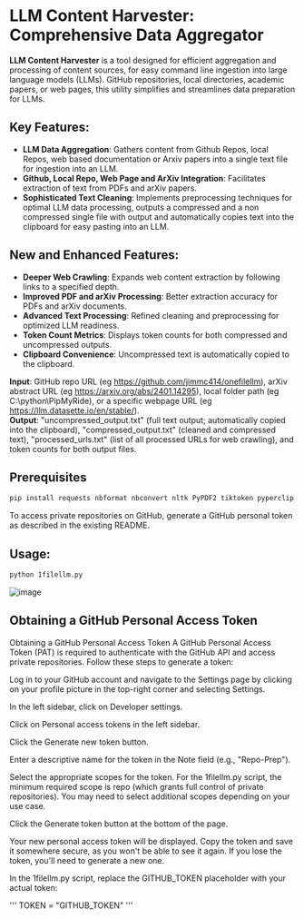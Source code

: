 # LLM Content Harvester: Comprehensive Data Aggregator

**LLM Content Harvester** is a tool designed for efficient aggregation and processing of content sources, for easy command line ingestion into large language models (LLMs). GitHub repositories, local directories, academic papers, or web pages, this utility simplifies and streamlines data preparation for LLMs.

## Key Features:
- **LLM Data Aggregation**: Gathers content from Github Repos, local Repos, web based documentation or Arxiv papers into a single text file for ingestion into an LLM.
- **Github, Local Repo, Web Page and ArXiv Integration**: Facilitates extraction of text from PDFs and arXiv papers.
- **Sophisticated Text Cleaning**: Implements preprocessing techniques for optimal LLM data processing, outputs a compressed and a non compressed single file with output and automatically copies text into the clipboard for easy pasting into an LLM.


## New and Enhanced Features:
- **Deeper Web Crawling**: Expands web content extraction by following links to a specified depth.
- **Improved PDF and arXiv Processing**: Better extraction accuracy for PDFs and arXiv documents.
- **Advanced Text Processing**: Refined cleaning and preprocessing for optimized LLM readiness.
- **Token Count Metrics**: Displays token counts for both compressed and uncompressed outputs.
- **Clipboard Convenience**: Uncompressed text is automatically copied to the clipboard.

  
**Input**: GitHub repo URL (eg https://github.com/jimmc414/onefilellm), arXiv abstract URL (eg https://arxiv.org/abs/2401.14295), local folder path (eg C:\python\PipMyRide), or a specific webpage URL (eg https://llm.datasette.io/en/stable/).  
**Output**: "uncompressed_output.txt" (full text output; automatically copied into the clipboard), "compressed_output.txt" (cleaned and compressed text), "processed_urls.txt" (list of all processed URLs for web crawling), and token counts for both output files.


## Prerequisites

```bash
pip install requests nbformat nbconvert nltk PyPDF2 tiktoken pyperclip
```

To access private repositories on GitHub, generate a GitHub personal token as described in the existing README.

## Usage:
```bash
python 1filellm.py
```

![image](https://github.com/jimmc414/onefilellm/assets/6346529/aac59566-9b31-48b6-aa7b-5f6fd7427f2c)


## Obtaining a GitHub Personal Access Token

Obtaining a GitHub Personal Access Token
A GitHub Personal Access Token (PAT) is required to authenticate with the GitHub API and access private repositories. Follow these steps to generate a token:

Log in to your GitHub account and navigate to the Settings page by clicking on your profile picture in the top-right corner and selecting Settings.

In the left sidebar, click on Developer settings.

Click on Personal access tokens in the left sidebar.

Click the Generate new token button.

Enter a descriptive name for the token in the Note field (e.g., "Repo-Prep").

Select the appropriate scopes for the token. For the 1filellm.py script, the minimum required scope is repo (which grants full control of private repositories). You may need to select additional scopes depending on your use case.

Click the Generate token button at the bottom of the page.

Your new personal access token will be displayed. Copy the token and save it somewhere secure, as you won't be able to see it again. If you lose the token, you'll need to generate a new one.

In the 1filellm.py script, replace the GITHUB_TOKEN placeholder with your actual token:

'''
TOKEN = "GITHUB_TOKEN"
'''
